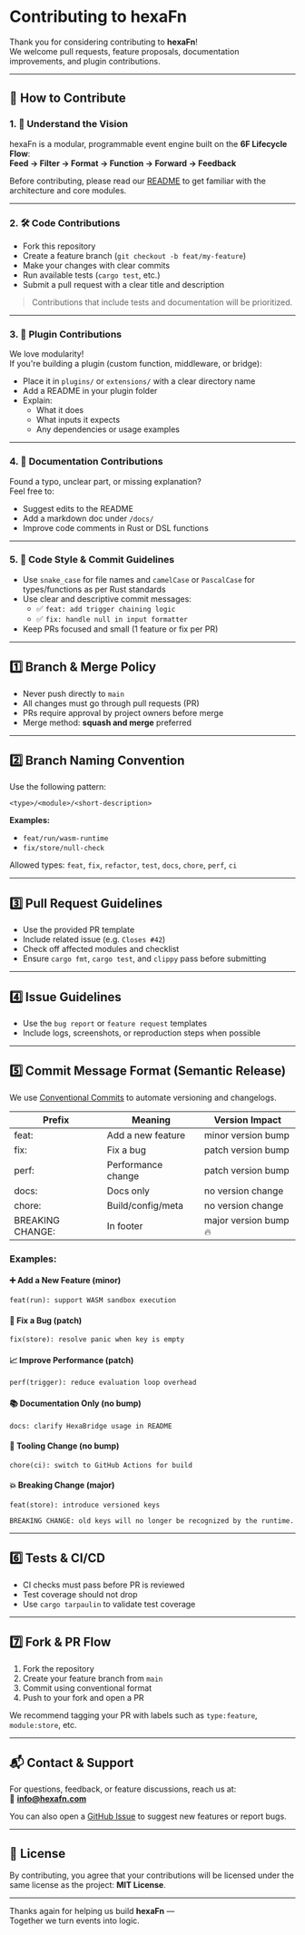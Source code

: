 # Contributing to hexaFn

Thank you for considering contributing to **hexaFn**!  
We welcome pull requests, feature proposals, documentation improvements, and plugin contributions.

---

## 📌 How to Contribute

### 1. 🧠 Understand the Vision
hexaFn is a modular, programmable event engine built on the **6F Lifecycle Flow**:  
**Feed → Filter → Format → Function → Forward → Feedback**

Before contributing, please read our [README](./README.md) to get familiar with the architecture and core modules.

---

### 2. 🛠 Code Contributions

- Fork this repository
- Create a feature branch (`git checkout -b feat/my-feature`)
- Make your changes with clear commits
- Run available tests (`cargo test`, etc.)
- Submit a pull request with a clear title and description

> Contributions that include tests and documentation will be prioritized.

---

### 3. 🧩 Plugin Contributions

We love modularity!  
If you're building a plugin (custom function, middleware, or bridge):

- Place it in `plugins/` or `extensions/` with a clear directory name
- Add a README in your plugin folder
- Explain:
  - What it does
  - What inputs it expects
  - Any dependencies or usage examples

---

### 4. 📝 Documentation Contributions

Found a typo, unclear part, or missing explanation?  
Feel free to:

- Suggest edits to the README
- Add a markdown doc under `/docs/`
- Improve code comments in Rust or DSL functions

---

### 5. 🤝 Code Style & Commit Guidelines

- Use `snake_case` for file names and `camelCase` or `PascalCase` for types/functions as per Rust standards
- Use clear and descriptive commit messages:
  - ✅ `feat: add trigger chaining logic`
  - ✅ `fix: handle null in input formatter`
- Keep PRs focused and small (1 feature or fix per PR)

---

## 1️⃣ Branch & Merge Policy

- Never push directly to `main`
- All changes must go through pull requests (PR)
- PRs require approval by project owners before merge
- Merge method: **squash and merge** preferred

---

## 2️⃣ Branch Naming Convention

Use the following pattern:
```
<type>/<module>/<short-description>
```
**Examples:**
- `feat/run/wasm-runtime`
- `fix/store/null-check`

Allowed types: `feat`, `fix`, `refactor`, `test`, `docs`, `chore`, `perf`, `ci`

---

## 3️⃣ Pull Request Guidelines

- Use the provided PR template
- Include related issue (e.g. `Closes #42`)
- Check off affected modules and checklist
- Ensure `cargo fmt`, `cargo test`, and `clippy` pass before submitting

---

## 4️⃣ Issue Guidelines

- Use the `bug report` or `feature request` templates
- Include logs, screenshots, or reproduction steps when possible

---

## 5️⃣ Commit Message Format (Semantic Release)

We use [Conventional Commits](https://www.conventionalcommits.org/en/v1.0.0/) to automate versioning and changelogs.

| Prefix | Meaning            | Version Impact     |
|--------|--------------------|--------------------|
| feat:  | Add a new feature  | minor version bump |
| fix:   | Fix a bug          | patch version bump |
| perf:  | Performance change | patch version bump |
| docs:  | Docs only          | no version change  |
| chore: | Build/config/meta  | no version change  |
| BREAKING CHANGE: | In footer | major version bump 🔥 |

### **Examples:**

#### ➕ Add a New Feature (minor)
```
feat(run): support WASM sandbox execution
```

#### 🐛 Fix a Bug (patch)
```
fix(store): resolve panic when key is empty
```

#### 📈 Improve Performance (patch)
```
perf(trigger): reduce evaluation loop overhead
```

#### 📚 Documentation Only (no bump)
```
docs: clarify HexaBridge usage in README
```

#### 🔧 Tooling Change (no bump)
```
chore(ci): switch to GitHub Actions for build
```

#### 💥 Breaking Change (major)
```
feat(store): introduce versioned keys

BREAKING CHANGE: old keys will no longer be recognized by the runtime.
```

---

## 6️⃣ Tests & CI/CD

- CI checks must pass before PR is reviewed
- Test coverage should not drop
- Use `cargo tarpaulin` to validate test coverage

---

## 7️⃣ Fork & PR Flow

1. Fork the repository
2. Create your feature branch from `main`
3. Commit using conventional format
4. Push to your fork and open a PR

We recommend tagging your PR with labels such as `type:feature`, `module:store`, etc.

---

## 📬 Contact & Support

For questions, feedback, or feature discussions, reach us at:  
📧 **info@hexafn.com**

You can also open a [GitHub Issue](https://github.com/hTuneSys/hexaFn/issues) to suggest new features or report bugs.

---

## 🧾 License

By contributing, you agree that your contributions will be licensed under the same license as the project: **MIT License**.

---

Thanks again for helping us build **hexaFn** —  
Together we turn events into logic.

